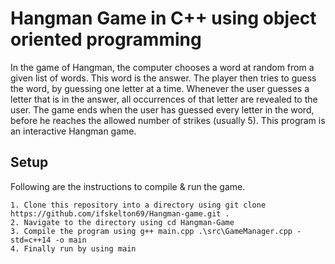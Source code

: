 # Hangman Game in C++ using object oriented programming

In the game of Hangman, the computer chooses a word at random from a given list of words. This word is the answer. The player then tries to guess the word, by guessing one letter at a time. Whenever the user guesses a letter that is in the answer, all occurrences of that letter are revealed to the user. The game ends when the user has guessed every letter in the word, before he reaches the allowed number of strikes (usually 5). This program is an interactive Hangman game.

## Setup

Following are the instructions to compile & run the game.

    1. Clone this repository into a directory using git clone https://github.com/ifskelton69/Hangman-game.git .
    2. Navigate to the directory using cd Hangman-Game
    3. Compile the program using g++ main.cpp .\src\GameManager.cpp -std=c++14 -o main
    4. Finally run by using main
